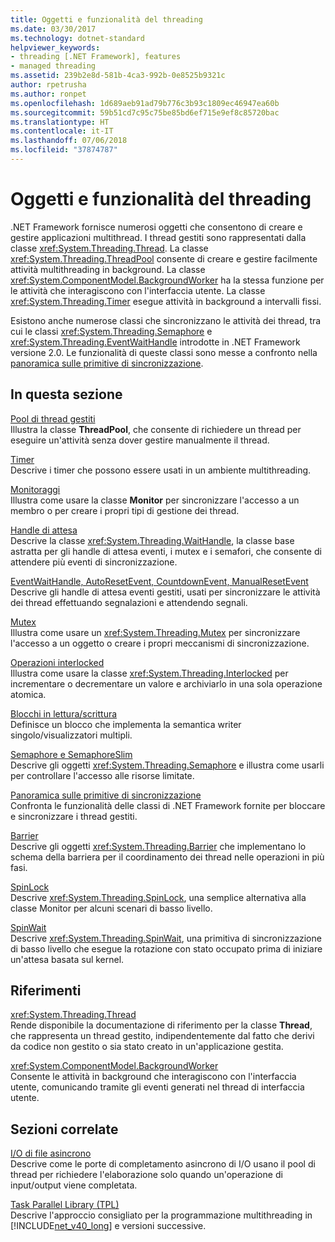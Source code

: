 ```yaml
---
title: Oggetti e funzionalità del threading
ms.date: 03/30/2017
ms.technology: dotnet-standard
helpviewer_keywords:
- threading [.NET Framework], features
- managed threading
ms.assetid: 239b2e8d-581b-4ca3-992b-0e8525b9321c
author: rpetrusha
ms.author: ronpet
ms.openlocfilehash: 1d689aeb91ad79b776c3b93c1809ec46947ea60b
ms.sourcegitcommit: 59b51cd7c95c75be85bd6ef715e9ef8c85720bac
ms.translationtype: HT
ms.contentlocale: it-IT
ms.lasthandoff: 07/06/2018
ms.locfileid: "37874787"
---
```

# <a name="threading-objects-and-features"></a>Oggetti e funzionalità del threading
.NET Framework fornisce numerosi oggetti che consentono di creare e gestire applicazioni multithread. I thread gestiti sono rappresentati dalla classe <xref:System.Threading.Thread>. La classe <xref:System.Threading.ThreadPool> consente di creare e gestire facilmente attività multithreading in background. La classe <xref:System.ComponentModel.BackgroundWorker> ha la stessa funzione per le attività che interagiscono con l'interfaccia utente. La classe <xref:System.Threading.Timer> esegue attività in background a intervalli fissi.  
  
 Esistono anche numerose classi che sincronizzano le attività dei thread, tra cui le classi <xref:System.Threading.Semaphore> e <xref:System.Threading.EventWaitHandle> introdotte in .NET Framework versione 2.0. Le funzionalità di queste classi sono messe a confronto nella [panoramica sulle primitive di sincronizzazione](../../../docs/standard/threading/overview-of-synchronization-primitives.md).  
  
## <a name="in-this-section"></a>In questa sezione  
 [Pool di thread gestiti](../../../docs/standard/threading/the-managed-thread-pool.md)  
 Illustra la classe **ThreadPool**, che consente di richiedere un thread per eseguire un'attività senza dover gestire manualmente il thread.  
  
 [Timer](../../../docs/standard/threading/timers.md)  
 Descrive i timer che possono essere usati in un ambiente multithreading.  
  
 [Monitoraggi](http://msdn.microsoft.com/library/33fe4aef-b44b-42fd-9e72-c908e39e75db)  
 Illustra come usare la classe **Monitor** per sincronizzare l'accesso a un membro o per creare i propri tipi di gestione dei thread.  
  
 [Handle di attesa](http://msdn.microsoft.com/library/48d10b6f-5fd7-407c-86ab-0179aef72489)  
 Descrive la classe <xref:System.Threading.WaitHandle>, la classe base astratta per gli handle di attesa eventi, i mutex e i semafori, che consente di attendere più eventi di sincronizzazione.  
  
 [EventWaitHandle, AutoResetEvent, CountdownEvent, ManualResetEvent](../../../docs/standard/threading/eventwaithandle-autoresetevent-countdownevent-manualresetevent.md)  
 Descrive gli handle di attesa eventi gestiti, usati per sincronizzare le attività dei thread effettuando segnalazioni e attendendo segnali.  
  
 [Mutex](../../../docs/standard/threading/mutexes.md)  
 Illustra come usare un <xref:System.Threading.Mutex> per sincronizzare l'accesso a un oggetto o creare i propri meccanismi di sincronizzazione.  
  
 [Operazioni interlocked](../../../docs/standard/threading/interlocked-operations.md)  
 Illustra come usare la classe <xref:System.Threading.Interlocked> per incrementare o decrementare un valore e archiviarlo in una sola operazione atomica.  
  
 [Blocchi in lettura/scrittura](../../../docs/standard/threading/reader-writer-locks.md)  
 Definisce un blocco che implementa la semantica writer singolo/visualizzatori multipli.  
  
 [Semaphore e SemaphoreSlim](../../../docs/standard/threading/semaphore-and-semaphoreslim.md)  
 Descrive gli oggetti <xref:System.Threading.Semaphore> e illustra come usarli per controllare l'accesso alle risorse limitate.  
  
 [Panoramica sulle primitive di sincronizzazione](../../../docs/standard/threading/overview-of-synchronization-primitives.md)  
 Confronta le funzionalità delle classi di .NET Framework fornite per bloccare e sincronizzare i thread gestiti.  
  
 [Barrier](../../../docs/standard/threading/barrier.md)  
 Descrive gli oggetti <xref:System.Threading.Barrier> che implementano lo schema della barriera per il coordinamento dei thread nelle operazioni in più fasi.  
  
 [SpinLock](../../../docs/standard/threading/spinlock.md)  
 Descrive <xref:System.Threading.SpinLock>, una semplice alternativa alla classe Monitor per alcuni scenari di basso livello.  
  
 [SpinWait](../../../docs/standard/threading/spinwait.md)  
 Descrive <xref:System.Threading.SpinWait>, una primitiva di sincronizzazione di basso livello che esegue la rotazione con stato occupato prima di iniziare un'attesa basata sul kernel.  
  
## <a name="reference"></a>Riferimenti  
 <xref:System.Threading.Thread>  
 Rende disponibile la documentazione di riferimento per la classe **Thread**, che rappresenta un thread gestito, indipendentemente dal fatto che derivi da codice non gestito o sia stato creato in un'applicazione gestita.  
  
 <xref:System.ComponentModel.BackgroundWorker>  
 Consente le attività in background che interagiscono con l'interfaccia utente, comunicando tramite gli eventi generati nel thread di interfaccia utente.  
  
## <a name="related-sections"></a>Sezioni correlate  
 [I/O di file asincrono](../../../docs/standard/io/asynchronous-file-i-o.md)  
 Descrive come le porte di completamento asincrono di I/O usano il pool di thread per richiedere l'elaborazione solo quando un'operazione di input/output viene completata.  
  
 [Task Parallel Library (TPL)](../../../docs/standard/parallel-programming/task-parallel-library-tpl.md)  
 Descrive l'approccio consigliato per la programmazione multithreading in [!INCLUDE[net_v40_long](../../../includes/net-v40-long-md.md)] e versioni successive.
